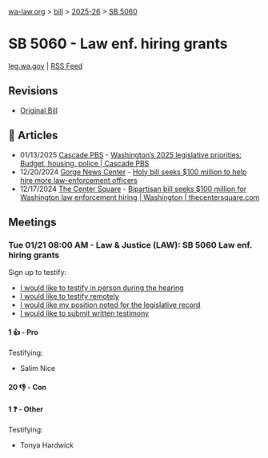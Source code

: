 [wa-law.org](/) > [bill](/bill/) > [2025-26](/bill/2025-26/) > [SB 5060](/bill/2025-26/sb/5060/)

# SB 5060 - Law enf. hiring grants
[leg.wa.gov](https://app.leg.wa.gov/billsummary?BillNumber=5060&Year=2025&Initiative=false) | [RSS Feed](./rss.xml)

## Revisions
* [Original Bill](1/)

## 📰 Articles
* 01/13/2025 [Cascade PBS](/org/cascade_pbs/) - [Washington’s 2025 legislative priorities: Budget, housing, police | Cascade PBS](https://crosscut.com/politics/2025/01/washingtons-2025-legislative-priorities-budget-housing-police#:~:text=co-sponsor%20of%20the%20bill)
* 12/20/2024 [Gorge News Center](/org/gorge_news_center/) - [Holy bill seeks $100 million to help hire more law-enforcement officers](https://gorgenewscenter.com/2024/12/20/holy-bill-seeks-100-million-to-help-hire-more-law-enforcement-officers/#:~:text=Senate%20Bill%205060)
* 12/17/2024 [The Center Square](/org/the_center_square/) - [Bipartisan bill seeks $100 million for Washington law enforcement hiring | Washington | thecentersquare.com](https://www.thecentersquare.com/washington/article_0f36d340-bcd0-11ef-9c2a-83fd15986972.html#:~:text=Senate%20Bill%205060)

## Meetings
### Tue 01/21 08:00 AM - Law & Justice (LAW): SB 5060 Law enf. hiring grants
Sign up to testify:
* [I would like to testify in person during the hearing](https://app.leg.wa.gov/csi/Testifier/Add?chamber=House&mId=32465&aId=161501&caId=24794&tId=1)
* [I would like to testify remotely](https://app.leg.wa.gov/csi/Testifier/Add?chamber=House&mId=32465&aId=161501&caId=24794&tId=2)
* [I would like my position noted for the legislative record](https://app.leg.wa.gov/csi/Testifier/Add?chamber=House&mId=32465&aId=161501&caId=24794&tId=3)
* [I would like to submit written testimony](https://app.leg.wa.gov/csi/Testifier/Add?chamber=House&mId=32465&aId=161501&caId=24794&tId=4)

#### 1 👍 - Pro
Testifying:
* Salim Nice

#### 20 👎 - Con

#### 1 ❓ - Other
Testifying:
* Tonya Hardwick
